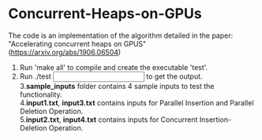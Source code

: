 # Concurrent-Heaps-on-GPUs
 The code is an implementation of the algorithm detailed in the paper: "Accelerating concurrent heaps on GPUS" (https://arxiv.org/abs/1906.06504)<br>

1. Run  'make all' to compile and create the executable 'test'.<br>
2. Run ./test <input file> to get the output.<br>
3.<b>sample_inputs</b> folder contains 4 sample inputs to test the functionality.<br>
4.<b>input1.txt</b>, <b>input3.txt</b> contains inputs for Parallel Insertion and Parallel Deletion Operation.<br>
5.<b>input2.txt</b>, <b>input4.txt</b> contains inputs for Concurrent Insertion-Deletion Operation.<br>
 
